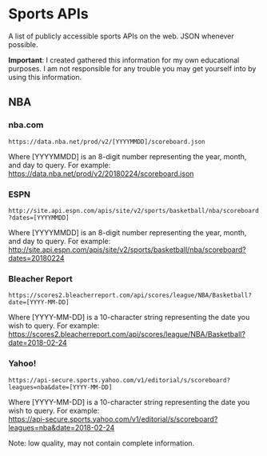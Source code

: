 # Sports APIs

A list of publicly accessible sports APIs on the web. JSON whenever possible.

**Important**: I created gathered this information for my own educational purposes. I am not responsible for any trouble you 
may get yourself into by using this information.

## NBA 

### nba.com

`https://data.nba.net/prod/v2/[YYYYMMDD]/scoreboard.json`

Where [YYYYMMDD] is an 8-digit number representing the year, month, and day to query. For example:  
https://data.nba.net/prod/v2/20180224/scoreboard.json

### ESPN

`http://site.api.espn.com/apis/site/v2/sports/basketball/nba/scoreboard?dates=[YYYYMMDD]`

Where [YYYYMMDD] is an 8-digit number representing the year, month, and day to query. For example:  
http://site.api.espn.com/apis/site/v2/sports/basketball/nba/scoreboard?dates=20180224

### Bleacher Report

`https://scores2.bleacherreport.com/api/scores/league/NBA/Basketball?date=[YYYY-MM-DD]`

Where [YYYY-MM-DD] is a 10-character string representing the date you wish to query. For example:  
https://scores2.bleacherreport.com/api/scores/league/NBA/Basketball?date=2018-02-24

### Yahoo!

`https://api-secure.sports.yahoo.com/v1/editorial/s/scoreboard?leagues=nba&date=[YYYY-MM-DD]`

Where [YYYY-MM-DD] is a 10-character string representing the date you wish to query. For example:  
https://api-secure.sports.yahoo.com/v1/editorial/s/scoreboard?leagues=nba&date=2018-02-24

Note: low quality, may not contain complete information.

